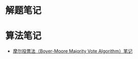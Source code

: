 # 解题笔记


# 算法笔记
- [摩尔投票法（Boyer-Moore Majority Vote Algorithm）笔记](algorithm/摩尔投票法（Boyer-Moore%20Majority%20Vote%20Algorithm）笔记.md)